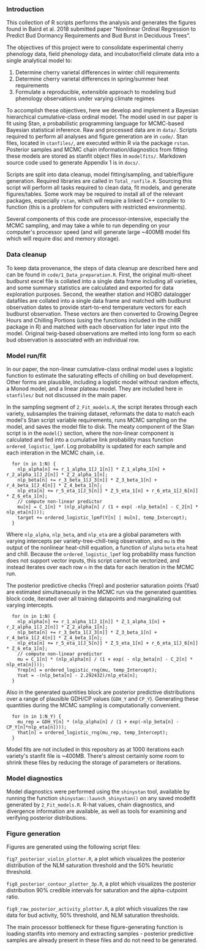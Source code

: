 ### Introduction
This collection of R scripts performs the analysis and generates the figures found in Baird et al. 2018 submitted paper "Nonlinear Ordinal Regression to Predict Bud Dormancy Requirements and Bud Burst in Deciduous Trees". 

The objectives of this project were to consolidate experimental cherry phenology data, field phenology data, and incubator/field climate data into a single analytical model to:

1. Determine cherry varietal differences in winter chill requirements
2. Determine cherry varietal differences in spring/summer heat requirements
3. Formulate a reproducible, extensible approach to modeling bud phenology observations under varying climate regimes

To accomplish these objectives, here we develop and implement a Bayesian hierarchical cumulative-class ordinal model. The model used in our paper is fit using Stan, a probabilistic programming language for MCMC-based Bayesian statistical inference. Raw and processed data are in `data/`. Scripts required to perform all analyses and figure generation are in `code/`. Stan files, located in `stanfiles/`, are executed within R via the package `rstan`. Posterior samples and MCMC chain information/diagnostics from fitting these models are stored as stanfit object files in `modelfits/`. Markdown source code used to generate Appendix 1 is in `docs/`.

Scripts are split into data cleanup, model fitting/sampling, and table/figure generation. Required libraries are called in `Total_runfile.R`. Sourcing this script will perform all tasks required to clean data, fit models, and generate figures/tables. Some work may be required to install all of the relevant packages, especially `rstan`, which will require a linked C++ compiler to function (this is a problem for computers with restricted environments).

Several components of this code are processor-intensive, especially the MCMC sampling, and may take a while to run depending on your computer's processor speed (and will generate large ~400MB model fits which will require disc and memory storage). 

### Data cleanup
To keep data provenance, the steps of data cleanup are described here and can be found in `code/1_Data_preparation.R`. First, the original multi-sheet budburst excel file is collated into a single data frame including all varieties, and some summary statistics are calculated and exported for data exploration purposes. Second, the weather station and HOBO datalogger datafiles are collated into a single data frame and matched with budburst observation dates to provide start-to-end temperature vectors for each budburst observation. These vectors are then converted to Growing Degree Hours and Chilling Portions (using the functions included in the chillR package in R) and matched with each observation for later input into the model. Original twig-based observations are melted into long form so each bud observation is associated with an individual row.

### Model run/fit
In our paper, the non-linear cumulative-class ordinal model uses a logistic function to estimate the saturating effects of chilling on bud development. Other forms are plausible, including a logistic model without random effects, a Monod model, and a linear plateau model. They are included here in `stanfiles/` but not discussed in the main paper. 

In the sampling segment of `2_Fit_models.R`, the script iterates through each variety, subsamples the training dataset, reformats the data to match each model's Stan script variable requirements, runs MCMC sampling on the model, and saves the model file to disk. The meaty component of the Stan script is in the `model{}` section, where the non-linear component is calculated and fed into a cumulative link probability mass function `ordered_logistic_lpmf`. Log probability is updated for each sample and each interation in the MCMC chain, i.e.

```
  for (n in 1:N) { 
    nlp_alpha[n] += r_1_alpha_1[J_1[n]] * Z_1_alpha_1[n] + r_2_alpha_1[J_2[n]] * Z_2_alpha_1[n];
    nlp_beta[n] += r_3_beta_1[J_3[n]] * Z_3_beta_1[n] + r_4_beta_1[J_4[n]] * Z_4_beta_1[n];
    nlp_eta[n] += r_5_eta_1[J_5[n]] * Z_5_eta_1[n] + r_6_eta_1[J_6[n]] * Z_6_eta_1[n];
    // compute non-linear predictor 
    mu[n] = C_1[n] * (nlp_alpha[n] / (1 + exp( -nlp_beta[n] - C_2[n] * nlp_eta[n])));
    target += ordered_logistic_lpmf(Y[n] | mu[n], temp_Intercept);
  } 
```

Where `nlp_alpha`, `nlp_beta`, and `nlp_eta` are a global parameters with varying intercepts per variety-tree-chill-twig observation, and `mu` is the output of the nonlinear heat-chill equation, a function of `alpha` `beta` `eta` heat and chill. Because the `ordered_logistic_lpmf` log probability mass function does not support vector inputs, this script cannot be vectorized, and instead iterates over each row `n` in the data for each iteration in the MCMC run. 

The posterior predictive checks (Yrep) and posterior saturation points (Ysat) are estimated simultaneously in the MCMC run via the generated quantities block code, iterated over all training datapoints and marginalizing out varying intercepts.

```
  for (n in 1:N) { 
    nlp_alpha[n] += r_1_alpha_1[J_1[n]] * Z_1_alpha_1[n] + r_2_alpha_1[J_2[n]] * Z_2_alpha_1[n];
    nlp_beta[n] += r_3_beta_1[J_3[n]] * Z_3_beta_1[n] + r_4_beta_1[J_4[n]] * Z_4_beta_1[n];
    nlp_eta[n] += r_5_eta_1[J_5[n]] * Z_5_eta_1[n] + r_6_eta_1[J_6[n]] * Z_6_eta_1[n];
    // compute non-linear predictor 
    mu = C_1[n] * (nlp_alpha[n] / (1 + exp( - nlp_beta[n] - C_2[n] * nlp_eta[n])));
    Yrep[n] = ordered_logistic_rng(mu, temp_Intercept);
    Ysat = -(nlp_beta[n] - 2.292432)/nlp_eta[n];
  } 
```

Also in the generated quantities block are posterior predictive distributions over a range of plausible GDH/CP values (`GDH_Y` and `CP_Y`). Generating these quantities during the MCMC sampling is computationally convenient.

```
  for (n in 1:N_Y) {
    mu_rep = GDH_Y[n] * (nlp_alpha[n] / (1 + exp(-nlp_beta[n] - CP_Y[n]*nlp_eta[n])));
    Yhat[n] = ordered_logistic_rng(mu_rep, temp_Intercept);
  }
```

Model fits are not included in this repository as at 1000 iterations each variety's stanfit file is ~400MB. There's almost certainly some room to shrink these files by reducing the storage of parameters or iterations. 

### Model diagnostics
Model diagnostics were performed using the `shinystan` tool, available by running the function `shinystan::launch_shinystan()` on any saved modelfit generated by `2_Fit_models.R`. R-hat values, chain diagnostics, and divergence information are available, as well as tools for examining and verifying posterior distributions. 

### Figure generation
Figures are generated using the following script files:

`fig7_posterior_violin_plotter.R`, a plot which visualizes the posterior distribution of the NLM saturation threshold and the 50% heuristic threshold.

`fig8_posterior_contour_plotter_3p.R`, a plot which visualizes the posterior distribution 90% credible intervals for saturation and the alpha-cutpoint ratio.
 
`fig9_raw_posterior_activity_plotter.R`, a plot which visualizes the raw data for bud activity, 50% threshold, and NLM saturation thresholds. 

The main processor bottleneck for these figure-generating function is loading stanfits into memory and extracting samples - posterior predictive samples are already present in these files and do not need to be generated.

